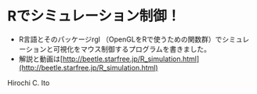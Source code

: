 #  Rでシミュレーション制御！

- R言語とそのパッケージrgl （OpenGLをRで使うための関数群）でシミュレーションと可視化をマウス制御するプログラムを書きました。
- 解説と動画は[http://beetle.starfree.jp/R_simulation.html](http://beetle.starfree.jp/R_simulation.html)

Hirochi C. Ito